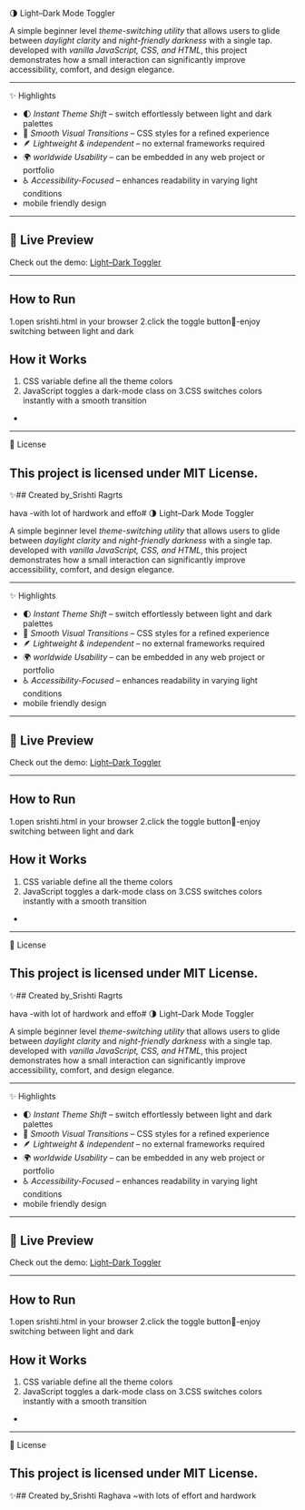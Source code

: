 
 🌗 Light–Dark Mode Toggler  

A simple beginner level *theme-switching utility* that allows users to glide between *daylight clarity* and *night-friendly darkness* with a single tap.  
developed with *vanilla JavaScript, CSS, and HTML*, this project demonstrates how a small interaction can significantly improve accessibility, comfort, and design elegance.  

---

 ✨ Highlights
- 🌓 *Instant Theme Shift* – switch effortlessly between light and dark palettes  
- 🎨 *Smooth Visual Transitions* – CSS styles for a refined experience  
- 🪶 *Lightweight & independent* – no external frameworks required 
- 🌍 *worldwide Usability* – can be embedded in any web project or portfolio  
- ♿ *Accessibility-Focused* – enhances readability in varying light conditions
- mobile friendly design

---

## 🚀 Live Preview
Check out the demo: [Light–Dark Toggler](https://github.com/srishtiraghava/dark-light-toggler-project/blob/main/README.md#-lightdark-mode-togglerr)  

---

## How to Run
1.open srishti.html in your browser
2.click the toggle button🔘-enjoy switching between light and dark
## How it Works
1. CSS variable define all the theme colors
2. JavaScript toggles a dark-mode class on <body>
3.CSS switches colors instantly with a smooth transition
-
---
📜 License

This project is licensed under MIT License.
---

✨## Created by_Srishti Ragrts

hava
-with lot of hardwork and effo# 🌗 Light–Dark Mode Toggler  

A simple beginner level *theme-switching utility* that allows users to glide between *daylight clarity* and *night-friendly darkness* with a single tap.  
developed with *vanilla JavaScript, CSS, and HTML*, this project demonstrates how a small interaction can significantly improve accessibility, comfort, and design elegance.  

---

 ✨ Highlights
- 🌓 *Instant Theme Shift* – switch effortlessly between light and dark palettes  
- 🎨 *Smooth Visual Transitions* – CSS styles for a refined experience  
- 🪶 *Lightweight & independent* – no external frameworks required 
- 🌍 *worldwide Usability* – can be embedded in any web project or portfolio  
- ♿ *Accessibility-Focused* – enhances readability in varying light conditions
- mobile friendly design

---

## 🚀 Live Preview
Check out the demo: [Light–Dark Toggler](https://github.com/srishtiraghava/dark-light-toggler-project/blob/main/README.md#-lightdark-mode-togglerr)  

---

## How to Run
1.open srishti.html in your browser
2.click the toggle button🔘-enjoy switching between light and dark
## How it Works
1. CSS variable define all the theme colors
2. JavaScript toggles a dark-mode class on <body>
3.CSS switches colors instantly with a smooth transition
-
---
📜 License

This project is licensed under MIT License.
---

✨## Created by_Srishti Ragrts

hava
-with lot of hardwork and effo# 🌗 Light–Dark Mode Toggler  

A simple beginner level *theme-switching utility* that allows users to glide between *daylight clarity* and *night-friendly darkness* with a single tap.  
developed with *vanilla JavaScript, CSS, and HTML*, this project demonstrates how a small interaction can significantly improve accessibility, comfort, and design elegance.  

---

 ✨ Highlights
- 🌓 *Instant Theme Shift* – switch effortlessly between light and dark palettes  
- 🎨 *Smooth Visual Transitions* – CSS styles for a refined experience  
- 🪶 *Lightweight & independent* – no external frameworks required 
- 🌍 *worldwide Usability* – can be embedded in any web project or portfolio  
- ♿ *Accessibility-Focused* – enhances readability in varying light conditions
- mobile friendly design

---

## 🚀 Live Preview
Check out the demo: [Light–Dark Toggler](https://github.com/srishtiraghava/dark-light-toggler-project/blob/main/README.md#-lightdark-mode-togglerr)  

---

## How to Run
1.open srishti.html in your browser
2.click the toggle button🔘-enjoy switching between light and dark
## How it Works
1. CSS variable define all the theme colors
2. JavaScript toggles a dark-mode class on <body>
3.CSS switches colors instantly with a smooth transition
-
---
📜 License

This project is licensed under MIT License.
---

✨## Created by_Srishti Raghava
~with lots of effort and hardwork
